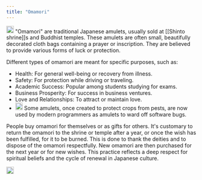 ```yaml
---
title: "Omamori"
---
```


<img src='https://scrapbox.io/api/pages/nishio-en/Discovering Japan/icon' alt='Discovering Japan.icon' height="19.5"/> "Omamori" are traditional Japanese amulets, usually sold at [[Shinto shrine]]s and Buddhist temples. These amulets are often small, beautifully decorated cloth bags containing a prayer or inscription. They are believed to provide various forms of luck or protection.

Different types of omamori are meant for specific purposes, such as:
- Health: For general well-being or recovery from illness.
- Safety: For protection while driving or traveling.
- Academic Success: Popular among students studying for exams.
- Business Prosperity: For success in business ventures.
- Love and Relationships: To attract or maintain love.
- <img src='https://scrapbox.io/api/pages/nishio-en/nishio/icon' alt='nishio.icon' height="19.5"/> Some amulets, once created to protect crops from pests, are now used by modern programmers as amulets to ward off software bugs.

People buy omamori for themselves or as gifts for others. It's customary to return the omamori to the shrine or temple after a year, or once the wish has been fulfilled, for it to be burned. This is done to thank the deities and to dispose of the omamori respectfully. New omamori are then purchased for the next year or for new wishes. This practice reflects a deep respect for spiritual beliefs and the cycle of renewal in Japanese culture.

<img src='https://scrapbox.io/api/pages/nishio-en/en/icon' alt='en.icon' height="19.5"/>
